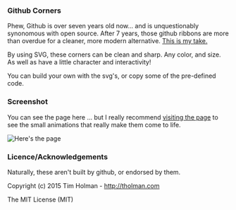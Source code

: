 ### Github Corners

Phew, Github is over seven years old now... and is unquestionably synonomous with open source. After 7 years, those github ribbons are more than overdue for a cleaner, more modern alternative. [This is my take.](http://tholman.com/github-corners)

By using SVG, these corners can be clean and sharp. Any color, and size. As well as have a little character and interactivity!
  
You can build your own with the svg's, or copy some of the pre-defined code.

### Screenshot

You can see the page here ... but I really recommend [visiting the page](http://tholman.com/github-corners) to see the small animations that really make them come to life.

![Here's the page](https://i.imgur.com/703iLiS.png)

### Licence/Acknowledgements

Naturally, these aren't built by github, or endorsed by them.

Copyright (c) 2015 Tim Holman - http://tholman.com

The MIT License (MIT)
